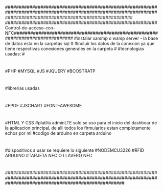 ###############################################################################################################################################################
########################################################Control-de-acceso-con-NFC##############################################################################
#instalar xammp o wamp server - la base de datos esta en la carpetas sql                                                                                      #
#incluir los datos de la conexion ya que tiene respectivas conexiones generales en la carpeta                                                                 #
#tecnologias usadas:                                                                                                                                          #
#                                                                                                                                                             #
#PHP
#MYSQL
#JS
#JQUERY
#BOOSTRATP
#
#librerias usadas
#
#FPDF
#JSCHART
#FONT-AWESOME
#
#HTML Y CSS
#platilla adminLTE solo se uso para el inicio del dashboar de la aplicacion principal, de alli todos los firmularios estan completamente echos por mi
#codigo de arduino en carpeta arduino
#
#dispositivos a usar se requiere lo siguiente
#NODEMCU3226
#RFID ARDUINO
#TARJETA NFC O LLAVERO NFC
#
############################################################################################################################################################
